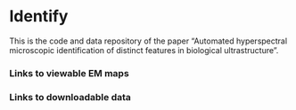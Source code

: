 # Identify
This is the code and data repository of the paper “Automated hyperspectral microscopic identification of distinct features in biological ultrastructure”.

### Links to viewable EM maps


### Links to downloadable data

